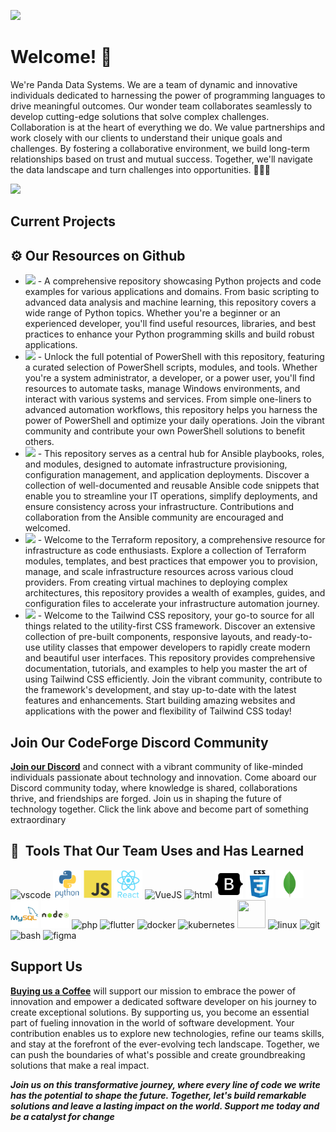 <!-- banner -->
![](https://i.imgur.com/7cXRr2a.png)
<!-- introduction -->
# Welcome! 👋

We're Panda Data Systems. We are a team of dynamic and innovative individuals dedicated to harnessing the power of programming languages to drive meaningful outcomes. Our wonder team collaborates seamlessly to develop cutting-edge solutions that solve complex challenges. Collaboration is at the heart of everything we do. We value partnerships and work closely with our clients to understand their unique goals and challenges. By fostering a collaborative environment, we build long-term relationships based on trust and mutual success. Together, we'll navigate the data landscape and turn challenges into opportunities. 👥💼✨

[<img src='https://img.shields.io/badge/CodePen-000000?style=for-the-badge&logo=codepen&logoColor=white'/>](https://codepen.io/Immain)

<!-- current projects -->
## Current Projects


<!-- recent projects -->

<!-- resources -->
## ⚙️ Our Resources on Github
- [<img src="https://img.shields.io/badge/Python-FFD43B?style=for-the-badge&logo=python&logoColor=blue" />](https://github.com/PandaDataSystems/Python) - A comprehensive repository showcasing Python projects and code examples for various applications and domains. From basic scripting to advanced data analysis and machine learning, this repository covers a wide range of Python topics. Whether you're a beginner or an experienced developer, you'll find useful resources, libraries, and best practices to enhance your Python programming skills and build robust applications.
- [<img src="https://img.shields.io/badge/powershell-5391FE?style=for-the-badge&logo=powershell&logoColor=white" />](https://github.com/PandaDataSystems/PowerShell) - Unlock the full potential of PowerShell with this repository, featuring a curated selection of PowerShell scripts, modules, and tools. Whether you're a system administrator, a developer, or a power user, you'll find resources to automate tasks, manage Windows environments, and interact with various systems and services. From simple one-liners to advanced automation workflows, this repository helps you harness the power of PowerShell and optimize your daily operations. Join the vibrant community and contribute your own PowerShell solutions to benefit others.
- [<img src="https://img.shields.io/badge/Ansible-000000?style=for-the-badge&logo=ansible&logoColor=white" />](https://github.com/PandaDataSystems/Ansible) - This repository serves as a central hub for Ansible playbooks, roles, and modules, designed to automate infrastructure provisioning, configuration management, and application deployments. Discover a collection of well-documented and reusable Ansible code snippets that enable you to streamline your IT operations, simplify deployments, and ensure consistency across your infrastructure. Contributions and collaboration from the Ansible community are encouraged and welcomed.
- [<img src="https://img.shields.io/badge/Terraform-7B42BC?style=for-the-badge&logo=terraform&logoColor=white" />](https://github.com/PandaDataSystems/Terraform) - Welcome to the Terraform repository, a comprehensive resource for infrastructure as code enthusiasts. Explore a collection of Terraform modules, templates, and best practices that empower you to provision, manage, and scale infrastructure resources across various cloud providers. From creating virtual machines to deploying complex architectures, this repository provides a wealth of examples, guides, and configuration files to accelerate your infrastructure automation journey.
- [<img src="https://img.shields.io/badge/Tailwind_CSS-38B2AC?style=for-the-badge&logo=tailwind-css&logoColor=white" />](https://github.com/PandaDataSystems/Tailwind) - Welcome to the Tailwind CSS repository, your go-to source for all things related to the utility-first CSS framework. Discover an extensive collection of pre-built components, responsive layouts, and ready-to-use utility classes that empower developers to rapidly create modern and beautiful user interfaces. This repository provides comprehensive documentation, tutorials, and examples to help you master the art of using Tailwind CSS efficiently. Join the vibrant community, contribute to the framework's development, and stay up-to-date with the latest features and enhancements. Start building amazing websites and applications with the power and flexibility of Tailwind CSS today!

<!-- community -->
## Join Our CodeForge Discord Community
**[Join our Discord](https://discord.gg/54efxMtrdc)**  and connect with a vibrant community of like-minded individuals passionate about technology and innovation. Come aboard our Discord community today, where knowledge is shared, collaborations thrive, and friendships are forged. Join us in shaping the future of technology together. Click the link above and become part of something extraordinary

<!-- resource repositories -->

<!-- Tools -->
<h2> 🚀 &nbsp;Tools That Our Team Uses and Has Learned</h2>
<p align="left">
<img src="https://cdn.jsdelivr.net/gh/devicons/devicon/icons/vscode/vscode-original.svg" alt="vscode" width="45" height="45"/>
<img src="https://raw.githubusercontent.com/devicons/devicon/master/icons/python/python-original-wordmark.svg" alt="python" width="45" height="45" />
<img src="https://raw.githubusercontent.com/devicons/devicon/master/icons/javascript/javascript-original.svg" alt="javascript" width="45" height="45" />
<img src="https://raw.githubusercontent.com/devicons/devicon/master/icons/react/react-original-wordmark.svg" alt="react" width="45" height="45" />
<img src="https://cdn.jsdelivr.net/gh/devicons/devicon/icons/vuejs/vuejs-original-wordmark.svg" alt="VueJS" width="45" height="45"/>
<img src="https://cdn.jsdelivr.net/gh/devicons/devicon/icons/html5/html5-original.svg" alt="html" width="45" height="45"/>
<img src="https://raw.githubusercontent.com/devicons/devicon/master/icons/bootstrap/bootstrap-plain.svg" alt="bootstrap" width="45" height="45" />
<img src="https://raw.githubusercontent.com/devicons/devicon/master/icons/css3/css3-original-wordmark.svg" alt="css3" width="45" height="45" />
<img src="https://raw.githubusercontent.com/devicons/devicon/master/icons/mongodb/mongodb-original.svg" alt="mongodb" width="45" height="45" />
<img src="https://raw.githubusercontent.com/devicons/devicon/master/icons/mysql/mysql-original-wordmark.svg" alt="mysql" width="45" height="45" />
<img src="https://raw.githubusercontent.com/devicons/devicon/master/icons/nodejs/nodejs-original-wordmark.svg" alt="nodejs" width="45" height="45" />
<img src="https://cdn.jsdelivr.net/gh/devicons/devicon/icons/php/php-original.svg" alt="php" width="45" height="45"/>
<img src="https://cdn.jsdelivr.net/gh/devicons/devicon/icons/flutter/flutter-original.svg" alt="flutter" width="45" height="45"/>
<img src="https://cdn.jsdelivr.net/gh/devicons/devicon/icons/docker/docker-original.svg" alt="docker" width="45" height="45"/>
<img src="https://cdn.jsdelivr.net/gh/devicons/devicon/icons/kubernetes/kubernetes-plain.svg" alt="kubernetes" width="45" height="45"/>
<img src="https://cdn.jsdelivr.net/gh/devicons/devicon/icons/amazonwebservices/amazonwebservices-plain-wordmark.svg" width="45" height="45"/>
<img src="https://cdn.jsdelivr.net/gh/devicons/devicon/icons/linux/linux-original.svg" alt="linux" width="45" height="45"/>       
<img src="https://cdn.jsdelivr.net/gh/devicons/devicon/icons/git/git-original.svg" alt="git" width="45" height="45"/>
<img src="https://cdn.jsdelivr.net/gh/devicons/devicon/icons/bash/bash-original.svg" alt="bash" width="45" height="45"/>
<img src="https://cdn.jsdelivr.net/gh/devicons/devicon/icons/figma/figma-original.svg" alt="figma" width="45" height="45"/>   
</p>

<!-- social media -->
## Support Us

**[Buying us a Coffee](https://www.buymeacoffee.com/pdstech)** will support our mission to embrace the power of innovation and empower a dedicated software developer on his journey to create exceptional solutions. By supporting us, you become an essential part of fueling innovation in the world of software development. Your contribution enables us to explore new technologies, refine our teams skills, and stay at the forefront of the ever-evolving tech landscape. Together, we can push the boundaries of what's possible and create groundbreaking solutions that make a real impact.

***Join us on this transformative journey, where every line of code we write has the potential to shape the future. Together, let's build remarkable solutions and leave a lasting impact on the world. Support me today and be a catalyst for change***

